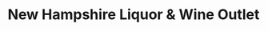---
title: "New Hampshire Liquor & Wine Outlet"
url: /hooksett/new-hampshire-liquor-and-wine-outlet/
shop: alcohol
---